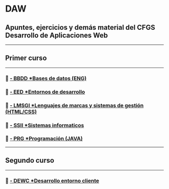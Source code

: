 # DAW
## Apuntes, ejercicios y demás material del CFGS Desarrollo de Aplicaciones Web
---------------------------------
## Primer curso
---------------------------------
### 📁 [- BBDD *Bases de datos (ENG) ](/01_DATABASES)
### 📁 [- EED *Entornos de desarrollo ](/02_E_DESARROLLO)
### 📁 [- LMSGI *Lenguajes de marcas y sistemas de gestión (HTML/CSS) ](/03_MARCAS)
### 📁 [- SSII *Sistemas informaticos ](/04_SISTEMAS_INFORMATICOS)
### 📁 [- PRG *Programación (JAVA) ](/05_PROGRAMACION)
---------------------------------
## Segundo curso
---------------------------------
### 📁 [- DEWC *Desarrollo entorno cliente ](/06_DESARROLLO_CLIENTE)
